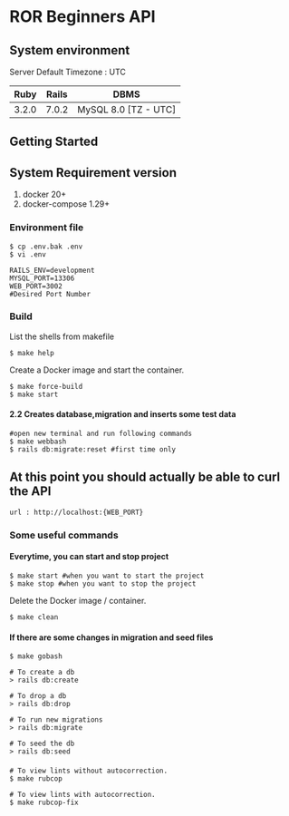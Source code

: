 # ROR Beginners API

## System environment

Server Default Timezone : UTC

| Ruby  | Rails | DBMS                 |
|-------|-------|----------------------|
| 3.2.0 | 7.0.2 | MySQL 8.0 [TZ - UTC] |

## Getting Started

## System Requirement version

1. docker 20+
2. docker-compose 1.29+

### Environment file

```shell
$ cp .env.bak .env
$ vi .env

RAILS_ENV=development
MYSQL_PORT=13306
WEB_PORT=3002
#Desired Port Number
```

### Build

List the shells from makefile

```shell
$ make help
```

Create a Docker image and start the container.
```
$ make force-build
$ make start
```

#### 2.2 Creates database,migration and inserts some test data
```shell
#open new terminal and run following commands
$ make webbash
$ rails db:migrate:reset #first time only
```

## At this point you should actually be able to curl the API
```
url : http://localhost:{WEB_PORT}
```


### Some useful commands

#### Everytime, you can start and stop project
```shell
$ make start #when you want to start the project
$ make stop #when you want to stop the project
```

Delete the Docker image / container.
```shell
$ make clean
```

#### If there are some changes in migration and seed files
```shell
$ make gobash

# To create a db
> rails db:create

# To drop a db
> rails db:drop

# To run new migrations
> rails db:migrate

# To seed the db
> rails db:seed
```

####
```shell
# To view lints without autocorrection.
$ make rubcop 

# To view lints with autocorrection.
$ make rubcop-fix 
```